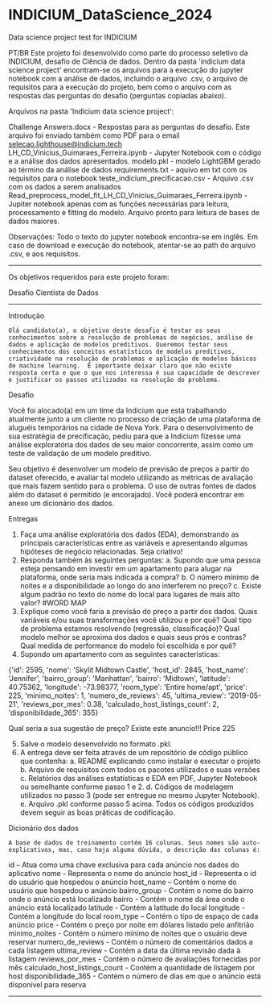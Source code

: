 # INDICIUM_DataScience_2024
Data science project test for INDICIUM

PT/BR
Este projeto foi desenvolvido como parte do processo seletivo da INDICIUM, desafio de Ciência de dados.
Dentro da pasta 'indicium data science project' encontram-se os arquivos para a execução do jupyter notebook com a análise de dados, incluindo o arquivo .csv, o arquivo de requisitos para a execução do projeto, bem como o arquivo com as respostas das perguntas do desafio (perguntas copiadas abaixo).

Arquivos na pasta 'Indicium data science project':

Challenge Answers.docx - Respostas para as perguntas do desafio. Este arquivo foi enviado também como PDF para o email selecao.lighthouse@indicium.tech
LH_CD_Vinicius_Guimaraes_Ferreira.ipynb - Jupyter Notebook com o código e a análise dos dados apresentados.
modelo.pkl - modelo LightGBM gerado ao término da análise de dados
requirements.txt - aquivo em txt com os requisitos para o notebook
teste_indicium_precificacao.csv - Arquivo .csv com os dados a serem analisados
Read_preprocess_model_fit_LH_CD_Vinicius_Guimaraes_Ferreira.ipynb - Jupiter notebook apenas com as funções necessárias para leitura, processamento e fitting do modelo. Arquivo pronto para leitura de bases de dados maiores.

Observações:
Todo o texto do jupyter notebook encontra-se em inglês.
Em caso de download e execução do notebook, atentar-se ao path do arquivo .csv, e aos requisitos.


________________________________________
Os objetivos requeridos para este projeto foram:

Desafio Cientista de Dados
________________________________________

Introdução

	Olá candidato(a), o objetivo deste desafio é testar os seus conhecimentos sobre a resolução de problemas de negócios, análise de dados e aplicação de modelos preditivos. Queremos testar seus conhecimentos dos conceitos estatísticos de modelos preditivos, criatividade na resolução de problemas e aplicação de modelos básicos de machine learning.  É importante deixar claro que não existe resposta certa e que o que nos interessa é sua capacidade de descrever e justificar os passos utilizados na resolução do problema. 

Desafio

Você foi alocado(a) em um time da Indicium que está trabalhando atualmente junto a um cliente no processo de criação de uma plataforma de aluguéis temporários na cidade de Nova York. Para o desenvolvimento de sua estratégia de precificação, pediu para que a Indicium fizesse uma análise exploratória dos dados de seu maior concorrente, assim como um teste de validação de um modelo preditivo.

Seu objetivo é desenvolver um modelo de previsão de preços a partir do dataset oferecido, e avaliar tal modelo utilizando as métricas de avaliação que mais fazem sentido para o problema. O uso de outras fontes de dados além do dataset é permitido (e encorajado). Você poderá encontrar em anexo um dicionário dos dados.


Entregas

1.	Faça uma análise exploratória dos dados (EDA), demonstrando as principais características entre as variáveis e apresentando algumas hipóteses de negócio relacionadas. Seja criativo!
2.	Responda também às seguintes perguntas:
a.	Supondo que uma pessoa esteja pensando em investir em um apartamento para alugar na plataforma, onde seria mais indicada a compra?
b.	O número mínimo de noites e a disponibilidade ao longo do ano interferem no preço?
c.	Existe algum padrão no texto do nome do local para lugares de mais alto valor? #WORD MAP
3.	Explique como você faria a previsão do preço a partir dos dados. Quais variáveis e/ou suas transformações você utilizou e por quê? Qual tipo de problema estamos resolvendo (regressão, classificação)? Qual modelo melhor se aproxima dos dados e quais seus prós e contras? Qual medida de performance do modelo foi escolhida e por quê?
4.	Supondo um apartamento com as seguintes características:

{'id': 2595,
 'nome': 'Skylit Midtown Castle',
 'host_id': 2845,
 'host_name': 'Jennifer',
 'bairro_group': 'Manhattan',
 'bairro': 'Midtown',
 'latitude': 40.75362,
 'longitude': -73.98377,
 'room_type': 'Entire home/apt',
 'price': 225,
 'minimo_noites': 1,
 'numero_de_reviews': 45,
 'ultima_review': '2019-05-21',
 'reviews_por_mes': 0.38,
 'calculado_host_listings_count': 2,
 'disponibilidade_365': 355}

Qual seria a sua sugestão de preço? Existe este anuncio!!! Price 225

5.	Salve o modelo desenvolvido no formato .pkl. 
6.	A entrega deve ser feita através de um repositório de código público que contenha:
a.	README explicando como instalar e executar o projeto
b.	Arquivo de requisitos com todos os pacotes utilizados e suas versões
c.	Relatórios das análises estatísticas e EDA em PDF, Jupyter Notebook ou semelhante conforme passo 1 e 2.
d.	Códigos de modelagem utilizados no passo 3 (pode ser entregue no mesmo Jupyter Notebook).
e.	Arquivo .pkl conforme passo 5 acima.
Todos os códigos produzidos devem seguir as boas práticas de codificação.


Dicionário dos dados

	A base de dados de treinamento contém 16 colunas. Seus nomes são auto-explicativos, mas, caso haja alguma dúvida, a descrição das colunas é:

id – Atua como uma chave exclusiva para cada anúncio nos dados do aplicativo
nome - Representa o nome do anúncio
host_id - Representa o id do usuário que hospedou o anúncio
host_name – Contém o nome do usuário que hospedou o anúncio
bairro_group - Contém o nome do bairro onde o anúncio está localizado
bairro - Contém o nome da área onde o anúncio está localizado
latitude - Contém a latitude do local
longitude - Contém a longitude do local
room_type – Contém o tipo de espaço de cada anúncio
price - Contém o preço por noite em dólares listado pelo anfitrião
minimo_noites - Contém o número mínimo de noites que o usuário deve reservar
numero_de_reviews - Contém o número de comentários dados a cada listagem
ultima_review - Contém a data da última revisão dada à listagem
reviews_por_mes - Contém o número de avaliações fornecidas por mês
calculado_host_listings_count - Contém a quantidade de listagem por host
disponibilidade_365 - Contém o número de dias em que o anúncio está disponível para reserva

__________________________________________________________________________________________________________________________
